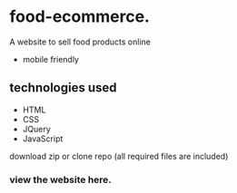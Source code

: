 # food-ecommerce.

A website to sell food products online

* mobile friendly

## technologies used

* HTML
* CSS
* JQuery
* JavaScript

download zip or clone repo (all required files are included)

### view the website here.





